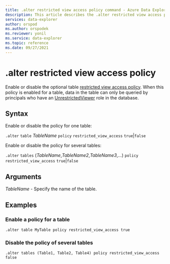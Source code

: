 ```yaml
---
title: .alter restricted view access policy command - Azure Data Explorer
description: This article describes the .alter restricted view access policy command in Azure Data Explorer.
services: data-explorer
author: orspod
ms.author: orspodek
ms.reviewer: yonil
ms.service: data-explorer
ms.topic: reference
ms.date: 09/27/2021
---
```

# .alter restricted view access policy

Enable or disable the optional table [restricted view access policy](restrictedviewaccesspolicy.md). When this policy is enabled for a table, data in the table can only be queried by principals who have an [UnrestrictedViewer](../management/access-control/role-based-authorization.md) role in the database. 

## Syntax

Enable or disable the policy for one table:

`.alter` `table` *TableName* `policy` `restricted_view_access` `true`|`false`

Enable or disable the policy for several tables:

`.alter` `tables` (*TableName*,*TableName2*,*TableName3*,...) `policy` `restricted_view_access` `true`|`false`

## Arguments

*TableName* - Specify the name of the table. 

## Examples

### Enable a policy for a table

```kusto
.alter table MyTable policy restricted_view_access true
```

### Disable the policy of several tables

```kusto
.alter tables (Table1, Table2, Table4) policy restricted_view_access false
```
